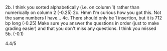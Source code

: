 2b. I think you sorted alphabetically (i.e. on column 1) rather than numerically on column 2 (-0.25)
2c. Hmm I'm curious how you got this. Not the same numbers I have…
4c. There should only be 1 insertion, but  it is 712 bp long (-0.25)
Make sure you answer the questions in order (just to make grading easier) and that you don't miss any questions. I think you missed 5b. (-0.1)

4.4/5
